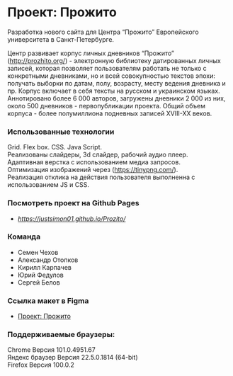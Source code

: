 # Проект: Прожито

Разработка нового сайта для Центра “Прожито” Европейского университета в Санкт-Петербурге.

Центр развивает  корпус личных дневников “Прожито” (http://prozhito.org/) - электронную библиотеку датированных личных записей, которая позволяет пользователям работать не только с конкретными дневниками, но и всей совокупностью текстов эпохи: получать выборки по датам, полу, возрасту, месту ведения дневника и пр. Корпус включает в себя тексты на русском и украинском языках. Аннотировано более 6 000 авторов,  загружены дневники 2 000 из них, около 500 дневников - первопубликации проекта. Общий объем корпуса - более полумиллиона подневных записей XVIII-XX веков. 

### Использованные технологии
Grid. Flex box. CSS. Java Script.  
Реализованы слайдеры, 3d слайдер, рабочий аудио плеер.  
Адаптивная верстка с использованием медиа запросов.  
Оптимизация изображений через (https://tinypng.com/).  
Реализация отклика на действия пользователя выполненна с использованием JS и CSS.  

### Посмотреть проект на Github Pages
* *https://justsimon01.github.io/Prozito/*

### Команда
* Семен Чехов
* Александр Отопков
* Кирилл Карпачев
* Юрий Федулов
* Сергей Белов

### Ссылка макет в Figma

* <a href="https://www.figma.com/file/mN5Q5ksQRNM0ywdFGK1AyU/%D0%9F%D1%80%D0%BE%D0%B6%D0%B8%D1%82%D0%BE_%D0%B2%D0%B5%D0%B1%2B_update-19%2F07">Проект: Прожито</a>

### Поддерживаемые браузеры:

Chrome Версия 101.0.4951.67  
Яндекс браузер Версия 22.5.0.1814 (64-bit)  
Firefox Версия 100.0.2  
